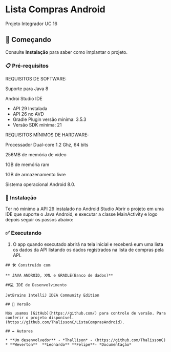 # Lista Compras Android

Projeto Integrador UC 16

## 🚀 Começando

Consulte **Instalação** para saber como implantar o projeto.

### 📋 Pré-requisitos

REQUISITOS DE SOFTWARE:

Suporte para Java 8

Androi Studio IDE
  - API 29 Instalada
  - API 26 no AVD
  - Gradle Plugin versão miníma: 3.5.3
  - Versão SDK mínima: 21
 
REQUISITOS MÍNIMOS DE HARDWARE:

Processador Dual-core 1.2 Ghz, 64 bits

256MB de memória de vídeo

1GB de memória ram

1GB de armazenamento livre

Sistema operacional Android 8.0.

### 🔧 Instalação

Ter nó minimo a API 29 instalado no Android Studio
Abrir o projeto em uma IDE que suporte o Java Android, e executar a classe MainActivity e logo depois seguir os passos abaixo:

### ✅ Executando

1.  O app quando executado abrirá na tela inicial e receberá eum uma lista os dados da API listando os dados registrados na lista de compras pela API.

```
## 🛠️ Construído com

** JAVA ANDROID, XML e GRADLE(Banco de dados)**

##💻 IDE de Desenvolvimento

JetBrains IntelliJ IDEA Community Edition

## 📌 Versão

Nós usamos [GitHub](https://github.com/) para controle de versão. Para conferir o projeto disponível. (https://github.com/ThalissonC/ListaComprasAndroid). 

## ✒️ Autores

* **Um desenvolvedor** - *Thallison* - (https://github.com/ThalissonC)
* **Weverton**  **Leonardo** **Felipe**- *Documentação* 
